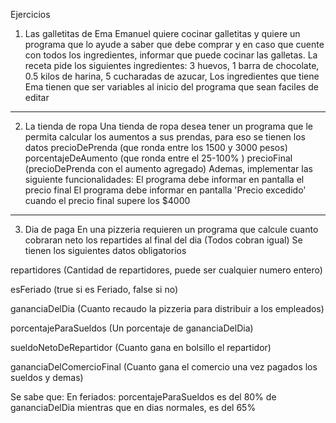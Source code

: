 
Ejercicios
1) Las galletitas de Ema
Emanuel quiere cocinar galletitas y quiere un programa que lo ayude a saber que debe
comprar y en caso que cuente con todos los ingredientes, informar que puede cocinar las
galletas. La receta pide los siguientes ingredientes:
3 huevos,
1 barra de chocolate, 
0.5 kilos de harina, 
5 cucharadas de azucar, 
Los ingredientes que tiene Ema tienen que ser variables al inicio del programa que sean
faciles de editar
-------------------------------------------------------------
2) La tienda de ropa
Una tienda de ropa desea tener un programa que le permita calcular los aumentos a sus
prendas, para eso se tienen los datos
precioDePrenda (que ronda entre los 1500 y 3000 pesos)
porcentajeDeAumento (que ronda entre el 25-100% )
precioFinal (precioDePrenda con el aumento agregado)
Ademas, implementar las siguiente funcionalidades:
El programa debe informar en pantalla el precio final
El programa debe informar en pantalla 'Precio excedido' cuando el precio final supere los
$4000
-------------------------------------------------------------
3) Dia de paga
En una pizzeria requieren un programa que calcule cuanto cobraran neto los repartides al
final del dia (Todos cobran igual)
Se tienen los siguientes datos obligatorios

repartidores (Cantidad de repartidores, puede ser cualquier numero entero)

esFeriado (true si es Feriado, false si no)

gananciaDelDia (Cuanto recaudo la pizzeria para distribuir a los empleados)

porcentajeParaSueldos (Un porcentaje de gananciaDelDia)

sueldoNetoDeRepartidor (Cuanto gana en bolsillo el repartidor)

gananciaDelComercioFinal (Cuanto gana el comercio una vez pagados los sueldos y
demas)

Se sabe que:
En feriados: porcentajeParaSueldos es del 80% de gananciaDelDia mientras que en
dias normales, es del 65%
